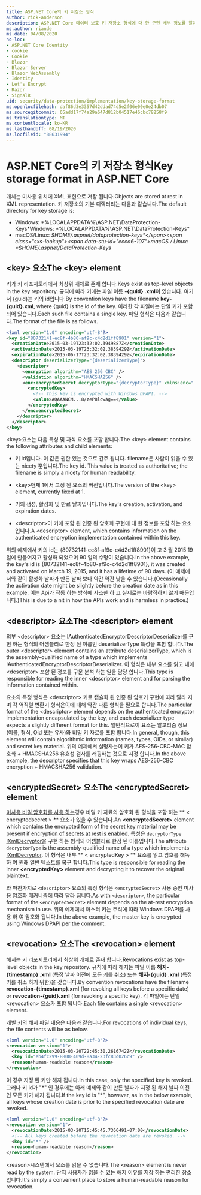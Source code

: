 ```yaml
---
title: ASP.NET Core의 키 저장소 형식
author: rick-anderson
description: ASP.NET Core 데이터 보호 키 저장소 형식에 대 한 구현 세부 정보를 알아봅니다.
ms.author: riande
ms.date: 04/08/2020
no-loc:
- ASP.NET Core Identity
- cookie
- Cookie
- Blazor
- Blazor Server
- Blazor WebAssembly
- Identity
- Let's Encrypt
- Razor
- SignalR
uid: security/data-protection/implementation/key-storage-format
ms.openlocfilehash: daf86d3e3357d42ddad74d5e2f06e00e0e24db07
ms.sourcegitcommit: 65add17f74a29a647d812b04517e46cbc78258f9
ms.translationtype: MT
ms.contentlocale: ko-KR
ms.lasthandoff: 08/19/2020
ms.locfileid: "88631994"
---
```

# <a name="key-storage-format-in-aspnet-core"></a><span data-ttu-id="ecca6-103">ASP.NET Core의 키 저장소 형식</span><span class="sxs-lookup"><span data-stu-id="ecca6-103">Key storage format in ASP.NET Core</span></span>

<a name="data-protection-implementation-key-storage-format"></a>

<span data-ttu-id="ecca6-104">개체는 미사용 위치에 XML 표현으로 저장 됩니다.</span><span class="sxs-lookup"><span data-stu-id="ecca6-104">Objects are stored at rest in XML representation.</span></span> <span data-ttu-id="ecca6-105">키 저장소의 기본 디렉터리는 다음과 같습니다.</span><span class="sxs-lookup"><span data-stu-id="ecca6-105">The default directory for key storage is:</span></span>

* <span data-ttu-id="ecca6-106">Windows: \*%LOCALAPPDATA%\ASP.NET\DataProtection-Keys\*</span><span class="sxs-lookup"><span data-stu-id="ecca6-106">Windows: \*%LOCALAPPDATA%\ASP.NET\DataProtection-Keys\*</span></span>
* <span data-ttu-id="ecca6-107">macOS/Linux: *$HOME/.aspnet/dataprotection-keys*</span><span class="sxs-lookup"><span data-stu-id="ecca6-107">macOS / Linux: *$HOME/.aspnet/DataProtection-Keys*</span></span>

## <a name="the-key-element"></a><span data-ttu-id="ecca6-108">\<key> 요소</span><span class="sxs-lookup"><span data-stu-id="ecca6-108">The \<key> element</span></span>

<span data-ttu-id="ecca6-109">키가 키 리포지토리에서 최상위 개체로 존재 합니다.</span><span class="sxs-lookup"><span data-stu-id="ecca6-109">Keys exist as top-level objects in the key repository.</span></span> <span data-ttu-id="ecca6-110">규칙에 따라 키에는 파일 이름 **-{guid} .xml**이 있습니다. 여기서 {guid}는 키의 id입니다.</span><span class="sxs-lookup"><span data-stu-id="ecca6-110">By convention keys have the filename **key-{guid}.xml**, where {guid} is the id of the key.</span></span> <span data-ttu-id="ecca6-111">이러한 각 파일에는 단일 키가 포함 되어 있습니다.</span><span class="sxs-lookup"><span data-stu-id="ecca6-111">Each such file contains a single key.</span></span> <span data-ttu-id="ecca6-112">파일 형식은 다음과 같습니다.</span><span class="sxs-lookup"><span data-stu-id="ecca6-112">The format of the file is as follows.</span></span>

```xml
<?xml version="1.0" encoding="utf-8"?>
<key id="80732141-ec8f-4b80-af9c-c4d2d1ff8901" version="1">
  <creationDate>2015-03-19T23:32:02.3949887Z</creationDate>
  <activationDate>2015-03-19T23:32:02.3839429Z</activationDate>
  <expirationDate>2015-06-17T23:32:02.3839429Z</expirationDate>
  <descriptor deserializerType="{deserializerType}">
    <descriptor>
      <encryption algorithm="AES_256_CBC" />
      <validation algorithm="HMACSHA256" />
      <enc:encryptedSecret decryptorType="{decryptorType}" xmlns:enc="...">
        <encryptedKey>
          <!-- This key is encrypted with Windows DPAPI. -->
          <value>AQAAANCM...8/zeP8lcwAg==</value>
        </encryptedKey>
      </enc:encryptedSecret>
    </descriptor>
  </descriptor>
</key>
```

<span data-ttu-id="ecca6-113">\<key>요소는 다음 특성 및 자식 요소를 포함 합니다.</span><span class="sxs-lookup"><span data-stu-id="ecca6-113">The \<key> element contains the following attributes and child elements:</span></span>

* <span data-ttu-id="ecca6-114">키 id입니다. 이 값은 권한 있는 것으로 간주 됩니다. filename은 사람이 읽을 수 있는 nicety 뿐입니다.</span><span class="sxs-lookup"><span data-stu-id="ecca6-114">The key id. This value is treated as authoritative; the filename is simply a nicety for human readability.</span></span>

* <span data-ttu-id="ecca6-115">\<key>현재 1에서 고정 된 요소의 버전입니다.</span><span class="sxs-lookup"><span data-stu-id="ecca6-115">The version of the \<key> element, currently fixed at 1.</span></span>

* <span data-ttu-id="ecca6-116">키의 생성, 활성화 및 만료 날짜입니다.</span><span class="sxs-lookup"><span data-stu-id="ecca6-116">The key's creation, activation, and expiration dates.</span></span>

* <span data-ttu-id="ecca6-117">\<descriptor>이 키에 포함 된 인증 된 암호화 구현에 대 한 정보를 포함 하는 요소입니다.</span><span class="sxs-lookup"><span data-stu-id="ecca6-117">A \<descriptor> element, which contains information on the authenticated encryption implementation contained within this key.</span></span>

<span data-ttu-id="ecca6-118">위의 예제에서 키의 id는 {80732141-ec8f-af9c-c4d2d1ff8901}이 고 3 월 2015 19 일에 만들어지고 활성화 되었으며 90 일의 수명이 있습니다.</span><span class="sxs-lookup"><span data-stu-id="ecca6-118">In the above example, the key's id is {80732141-ec8f-4b80-af9c-c4d2d1ff8901}, it was created and activated on March 19, 2015, and it has a lifetime of 90 days.</span></span> <span data-ttu-id="ecca6-119">(이 예제에서와 같이 활성화 날짜가 만든 날짜 보다 약간 약간 낮을 수 있습니다.</span><span class="sxs-lookup"><span data-stu-id="ecca6-119">(Occasionally the activation date might be slightly before the creation date as in this example.</span></span> <span data-ttu-id="ecca6-120">이는 Api가 작동 하는 방식에 사소한 하 고 실제로는 바람직하지 않기 때문입니다.)</span><span class="sxs-lookup"><span data-stu-id="ecca6-120">This is due to a nit in how the APIs work and is harmless in practice.)</span></span>

## <a name="the-descriptor-element"></a><span data-ttu-id="ecca6-121">\<descriptor> 요소</span><span class="sxs-lookup"><span data-stu-id="ecca6-121">The \<descriptor> element</span></span>

<span data-ttu-id="ecca6-122">외부 \<descriptor> 요소는 IAuthenticatedEncryptorDescriptorDeserializer를 구현 하는 형식의 어셈블리로 한정 된 이름인 deserializerType 특성을 포함 합니다.</span><span class="sxs-lookup"><span data-stu-id="ecca6-122">The outer \<descriptor> element contains an attribute deserializerType, which is the assembly-qualified name of a type which implements IAuthenticatedEncryptorDescriptorDeserializer.</span></span> <span data-ttu-id="ecca6-123">이 형식은 내부 요소를 읽고 내에 \<descriptor> 포함 된 정보를 구문 분석 하는 일을 담당 합니다.</span><span class="sxs-lookup"><span data-stu-id="ecca6-123">This type is responsible for reading the inner \<descriptor> element and for parsing the information contained within.</span></span>

<span data-ttu-id="ecca6-124">요소의 특정 형식은 \<descriptor> 키로 캡슐화 된 인증 된 암호기 구현에 따라 달라 지 며 각 역직렬 변환기 형식은이에 대해 약간 다른 형식을 필요로 합니다.</span><span class="sxs-lookup"><span data-stu-id="ecca6-124">The particular format of the \<descriptor> element depends on the authenticated encryptor implementation encapsulated by the key, and each deserializer type expects a slightly different format for this.</span></span> <span data-ttu-id="ecca6-125">일반적으로이 요소는 알고리즘 정보 (이름, 형식, Oid 또는 유사)와 비밀 키 자료를 포함 합니다.</span><span class="sxs-lookup"><span data-stu-id="ecca6-125">In general, though, this element will contain algorithmic information (names, types, OIDs, or similar) and secret key material.</span></span> <span data-ttu-id="ecca6-126">위의 예제에서 설명자는이 키가 AES-256-CBC-MAC 암호화 + HMACSHA256 유효성 검사를 래핑하는 것으로 지정 합니다.</span><span class="sxs-lookup"><span data-stu-id="ecca6-126">In the above example, the descriptor specifies that this key wraps AES-256-CBC encryption + HMACSHA256 validation.</span></span>

## <a name="the-encryptedsecret-element"></a><span data-ttu-id="ecca6-127">\<encryptedSecret> 요소</span><span class="sxs-lookup"><span data-stu-id="ecca6-127">The \<encryptedSecret> element</span></span>

<span data-ttu-id="ecca6-128">[미사용 비밀 암호화를 사용 하는](xref:security/data-protection/implementation/key-encryption-at-rest)경우 비밀 키 자료의 암호화 된 형식을 포함 하는 \*\* &lt; encryptedsecret &gt; \*\* 요소가 있을 수 있습니다.</span><span class="sxs-lookup"><span data-stu-id="ecca6-128">An **&lt;encryptedSecret&gt;** element which contains the encrypted form of the secret key material may be present if [encryption of secrets at rest is enabled](xref:security/data-protection/implementation/key-encryption-at-rest).</span></span> <span data-ttu-id="ecca6-129">특성은 `decryptorType` [IXmlDecryptor](/dotnet/api/microsoft.aspnetcore.dataprotection.xmlencryption.ixmldecryptor)을 구현 하는 형식의 어셈블리로 한정 된 이름입니다.</span><span class="sxs-lookup"><span data-stu-id="ecca6-129">The attribute `decryptorType` is the assembly-qualified name of a type which implements [IXmlDecryptor](/dotnet/api/microsoft.aspnetcore.dataprotection.xmlencryption.ixmldecryptor).</span></span> <span data-ttu-id="ecca6-130">이 형식은 내부 \*\* &lt; encryptedKey &gt; \*\* 요소를 읽고 암호를 해독 하 여 원래 일반 텍스트를 복구 합니다.</span><span class="sxs-lookup"><span data-stu-id="ecca6-130">This type is responsible for reading the inner **&lt;encryptedKey&gt;** element and decrypting it to recover the original plaintext.</span></span>

<span data-ttu-id="ecca6-131">와 마찬가지로 `<descriptor>` 요소의 특정 형식은 `<encryptedSecret>` 사용 중인 미사용 암호화 메커니즘에 따라 달라 집니다.</span><span class="sxs-lookup"><span data-stu-id="ecca6-131">As with `<descriptor>`, the particular format of the `<encryptedSecret>` element depends on the at-rest encryption mechanism in use.</span></span> <span data-ttu-id="ecca6-132">위의 예제에서 마스터 키는 주석에 따라 Windows DPAPI를 사용 하 여 암호화 됩니다.</span><span class="sxs-lookup"><span data-stu-id="ecca6-132">In the above example, the master key is encrypted using Windows DPAPI per the comment.</span></span>

## <a name="the-revocation-element"></a><span data-ttu-id="ecca6-133">\<revocation> 요소</span><span class="sxs-lookup"><span data-stu-id="ecca6-133">The \<revocation> element</span></span>

<span data-ttu-id="ecca6-134">해지는 키 리포지토리에서 최상위 개체로 존재 합니다.</span><span class="sxs-lookup"><span data-stu-id="ecca6-134">Revocations exist as top-level objects in the key repository.</span></span> <span data-ttu-id="ecca6-135">규칙에 따라 해지는 파일 이름 **해지-{timestamp} .xml** (특정 날짜 이전에 모든 키를 취소) 또는 **해지-{guid} .xml** (특정 키를 취소 하기 위한)을 갖습니다.</span><span class="sxs-lookup"><span data-stu-id="ecca6-135">By convention revocations have the filename **revocation-{timestamp}.xml** (for revoking all keys before a specific date) or **revocation-{guid}.xml** (for revoking a specific key).</span></span> <span data-ttu-id="ecca6-136">각 파일에는 단일 \<revocation> 요소가 포함 됩니다.</span><span class="sxs-lookup"><span data-stu-id="ecca6-136">Each file contains a single \<revocation> element.</span></span>

<span data-ttu-id="ecca6-137">개별 키의 해지 파일 내용은 다음과 같습니다.</span><span class="sxs-lookup"><span data-stu-id="ecca6-137">For revocations of individual keys, the file contents will be as below.</span></span>

```xml
<?xml version="1.0" encoding="utf-8"?>
<revocation version="1">
  <revocationDate>2015-03-20T22:45:30.2616742Z</revocationDate>
  <key id="eb4fc299-8808-409d-8a34-23fc83d026c9" />
  <reason>human-readable reason</reason>
</revocation>
```

<span data-ttu-id="ecca6-138">이 경우 지정 된 키만 해지 됩니다.</span><span class="sxs-lookup"><span data-stu-id="ecca6-138">In this case, only the specified key is revoked.</span></span> <span data-ttu-id="ecca6-139">그러나 키 id가 "\*" 인 경우에는 아래 예제와 같이 만든 날짜가 지정 된 해지 날짜 이전 인 모든 키가 해지 됩니다.</span><span class="sxs-lookup"><span data-stu-id="ecca6-139">If the key id is "\*", however, as in the below example, all keys whose creation date is prior to the specified revocation date are revoked.</span></span>

```xml
<?xml version="1.0" encoding="utf-8"?>
<revocation version="1">
  <revocationDate>2015-03-20T15:45:45.7366491-07:00</revocationDate>
  <!-- All keys created before the revocation date are revoked. -->
  <key id="*" />
  <reason>human-readable reason</reason>
</revocation>
```

<span data-ttu-id="ecca6-140">\<reason>시스템에서 요소를 읽을 수 없습니다.</span><span class="sxs-lookup"><span data-stu-id="ecca6-140">The \<reason> element is never read by the system.</span></span> <span data-ttu-id="ecca6-141">단지 사용자가 읽을 수 있는 해지 이유를 저장 하는 편리한 장소입니다.</span><span class="sxs-lookup"><span data-stu-id="ecca6-141">It's simply a convenient place to store a human-readable reason for revocation.</span></span>
